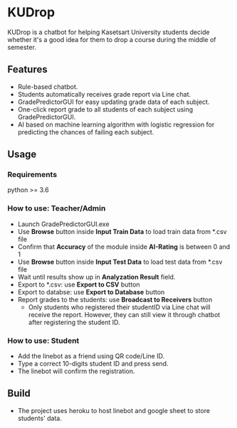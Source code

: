 # KUDrop

KUDrop is a chatbot for helping Kasetsart University students decide whether it's a good idea for them to drop a course during the middle of semester.

## Features
* Rule-based chatbot.
* Students automatically receives grade report via Line chat.
* GradePredictorGUI for easy updating grade data of each subject.
* One-click report grade to all students of each subject using GradePredictorGUI.
* AI based on machine learning algorithm with logistic regression for predicting the chances of failing each subject. 

## Usage
### Requirements

python >= 3.6

### How to use: Teacher/Admin
* Launch GradePredictorGUI.exe
* Use **Browse** button inside **Input Train Data** to load train data from *.csv file
* Confirm that **Accuracy** of the module inside **AI-Rating** is between 0 and 1
* Use **Browse** button inside **Input Test Data** to load test data from *.csv file
* Wait until results show up in **Analyzation Result** field.
* Export to *.csv: use **Export to CSV** button
* Export to databse: use **Export to Database** button  
* Report grades to the students: use **Broadcast to Receivers** button  
    * Only students who registered their studentID via Line chat will receive the report. However, they can still view it through chatbot after registering the student ID.
    
### How to use: Student
* Add the linebot as a friend using QR code/Line ID.
* Type a correct 10-digits student ID and press send.
* The linebot will confirm the registration.

## Build
* The project uses heroku to host linebot and google sheet to store students' data.
